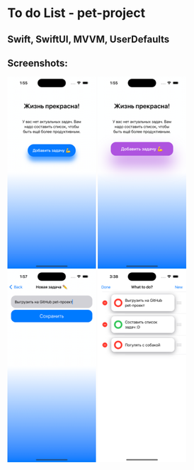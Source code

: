 # To do List - pet-project

## Swift, SwiftUI, MVVM, UserDefaults

## Screenshots:

<html>
 <body>
  <p>
    <img src="screenshots/1.png" width="200">
    <img src="screenshots/2.png" width="200">
    <img src="screenshots/3.png" width="200">
    <img src="screenshots/6.png" width="200">
  </p>
 </body>
</html>
